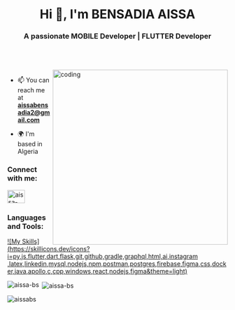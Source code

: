 <h1 align="center">Hi 👋, I'm BENSADIA AISSA </h1>
<h3 align="center">A passionate MOBILE Developer | FLUTTER Developer</h3>
</br>
</br>
</br>

<img align="right" alt="coding" width="400" src="https://user-images.githubusercontent.com/55389276/140866485-8fb1c876-9a8f-4d6a-98dc-08c4981eaf70.gif">


- 📫 You can reach me at **aissabensadia2@gmail.com**
  
- 🌍 I'm based in Algeria

<h3 align="left">Connect with me:</h3>
<p align="left">
<a href="https://dz.linkedin.com/in/aissa-bensadia-4864a8224" target="blank"><img align="center" src="https://raw.githubusercontent.com/rahuldkjain/github-profile-readme-generator/master/src/images/icons/Social/linked-in-alt.svg" alt="aissa-bensadia" height="30" width="40" /></a>
</p>

<h3 align="left">Languages and Tools:</h3>


[![My Skills](https://skillicons.dev/icons?i=py,js,flutter,dart,flask,git,github,gradle,graphql,html,ai,instagram	,latex,linkedin,mysql,nodejs,npm,postman,postgres,firebase,figma,css,docker,java,apollo,c,cpp,windows,react,nodejs,figma&theme=light)](https://skillicons.dev)
<p><img align="left" src="https://github-readme-stats.vercel.app/api/top-langs?username=aissa-bs&show_icons=true&locale=en&layout=compact" alt="aissa-bs" /></p>

<p>&nbsp;<img align="center" src="https://github-readme-stats.vercel.app/api?username=aissa-bs&show_icons=true&locale=en" alt="aissa-bs" /></p>

<p><img align="center" src="https://github-readme-streak-stats.herokuapp.com/?user=aissa-bs&" alt="aissabs" /></p>
